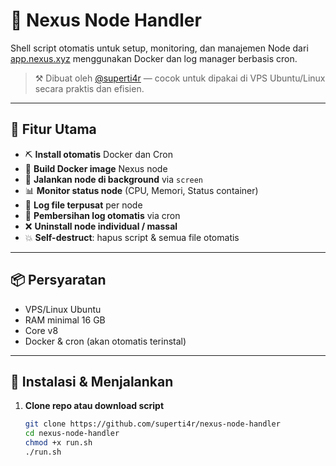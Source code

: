 # 🚀 Nexus Node Handler

Shell script otomatis untuk setup, monitoring, dan manajemen Node dari [app.nexus.xyz](https://app.nexus.xyz) menggunakan Docker dan log manager berbasis cron.

> ⚒ Dibuat oleh [@superti4r](https://github.com/superti4r) — cocok untuk dipakai di VPS Ubuntu/Linux secara praktis dan efisien.

---

## 🧰 Fitur Utama

- ⛏ **Install otomatis** Docker dan Cron
- 🐳 **Build Docker image** Nexus node
- 📡 **Jalankan node di background** via `screen`
- 📊 **Monitor status node** (CPU, Memori, Status container)
- 📁 **Log file terpusat** per node
- 🧹 **Pembersihan log otomatis** via cron
- ❌ **Uninstall node individual / massal**
- 💥 **Self-destruct**: hapus script & semua file otomatis

---

## 📦 Persyaratan

- VPS/Linux Ubuntu
- RAM minimal 16 GB
- Core v8
- Docker & cron (akan otomatis terinstal)

---

## 🚀 Instalasi & Menjalankan

1. **Clone repo atau download script**
   ```bash
   git clone https://github.com/superti4r/nexus-node-handler
   cd nexus-node-handler
   chmod +x run.sh
   ./run.sh